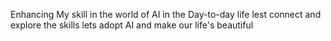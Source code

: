 Enhancing My skill in the world of AI in the Day-to-day life 
lest connect and explore the skills 
lets adopt AI and make our life's beautiful
